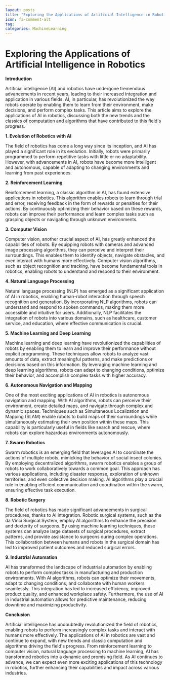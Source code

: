 ```yaml
---
layout: posts
title: "Exploring the Applications of Artificial Intelligence in Robotics"
icon: fa-comment-alt
tag:      
categories: MachineLearning
---
```



# Exploring the Applications of Artificial Intelligence in Robotics

**Introduction**

Artificial intelligence (AI) and robotics have undergone tremendous advancements in recent years, leading to their increased integration and application in various fields. AI, in particular, has revolutionized the way robots operate by enabling them to learn from their environment, make decisions, and perform complex tasks. This article aims to explore the applications of AI in robotics, discussing both the new trends and the classics of computation and algorithms that have contributed to this field's progress.

**1. Evolution of Robotics with AI**

The field of robotics has come a long way since its inception, and AI has played a significant role in its evolution. Initially, robots were primarily programmed to perform repetitive tasks with little or no adaptability. However, with advancements in AI, robots have become more intelligent and autonomous, capable of adapting to changing environments and learning from past experiences.

**2. Reinforcement Learning**

Reinforcement learning, a classic algorithm in AI, has found extensive applications in robotics. This algorithm enables robots to learn through trial and error, receiving feedback in the form of rewards or penalties for their actions. By continuously optimizing their behavior based on these rewards, robots can improve their performance and learn complex tasks such as grasping objects or navigating through unknown environments.

**3. Computer Vision**

Computer vision, another crucial aspect of AI, has greatly enhanced the capabilities of robots. By equipping robots with cameras and advanced image processing algorithms, they can perceive and interpret their surroundings. This enables them to identify objects, navigate obstacles, and even interact with humans more effectively. Computer vision algorithms, such as object recognition and tracking, have become fundamental tools in robotics, enabling robots to understand and respond to their environment.

**4. Natural Language Processing**

Natural language processing (NLP) has emerged as a significant application of AI in robotics, enabling human-robot interaction through speech recognition and generation. By incorporating NLP algorithms, robots can understand and respond to spoken commands, making them more accessible and intuitive for users. Additionally, NLP facilitates the integration of robots into various domains, such as healthcare, customer service, and education, where effective communication is crucial.

**5. Machine Learning and Deep Learning**

Machine learning and deep learning have revolutionized the capabilities of robots by enabling them to learn and improve their performance without explicit programming. These techniques allow robots to analyze vast amounts of data, extract meaningful patterns, and make predictions or decisions based on this information. By leveraging machine learning and deep learning algorithms, robots can adapt to changing conditions, optimize their behavior, and accomplish complex tasks with higher accuracy.

**6. Autonomous Navigation and Mapping**

One of the most exciting applications of AI in robotics is autonomous navigation and mapping. With AI algorithms, robots can perceive their environment, create detailed maps, and navigate through complex and dynamic spaces. Techniques such as Simultaneous Localization and Mapping (SLAM) enable robots to build maps of their surroundings while simultaneously estimating their own position within these maps. This capability is particularly useful in fields like search and rescue, where robots can explore hazardous environments autonomously.

**7. Swarm Robotics**

Swarm robotics is an emerging field that leverages AI to coordinate the actions of multiple robots, mimicking the behavior of social insect colonies. By employing decentralized algorithms, swarm robotics enables a group of robots to work collaboratively towards a common goal. This approach has various applications, including disaster response, exploration of unknown territories, and even collective decision making. AI algorithms play a crucial role in enabling efficient communication and coordination within the swarm, ensuring effective task execution.

**8. Robotic Surgery**

The field of robotics has made significant advancements in surgical procedures, thanks to AI integration. Robotic surgical systems, such as the da Vinci Surgical System, employ AI algorithms to enhance the precision and dexterity of surgeons. By using machine learning techniques, these systems can analyze large datasets of surgical procedures, extract patterns, and provide assistance to surgeons during complex operations. This collaboration between humans and robots in the surgical domain has led to improved patient outcomes and reduced surgical errors.

**9. Industrial Automation**

AI has transformed the landscape of industrial automation by enabling robots to perform complex tasks in manufacturing and production environments. With AI algorithms, robots can optimize their movements, adapt to changing conditions, and collaborate with human workers seamlessly. This integration has led to increased efficiency, improved product quality, and enhanced workplace safety. Furthermore, the use of AI in industrial automation allows for predictive maintenance, reducing downtime and maximizing productivity.

**Conclusion**

Artificial intelligence has undoubtedly revolutionized the field of robotics, enabling robots to perform increasingly complex tasks and interact with humans more effectively. The applications of AI in robotics are vast and continue to expand, with new trends and classic computation and algorithms driving the field's progress. From reinforcement learning to computer vision, natural language processing to machine learning, AI has transformed robotics into a dynamic and promising field. As AI continues to advance, we can expect even more exciting applications of this technology in robotics, further enhancing their capabilities and impact across various industries.